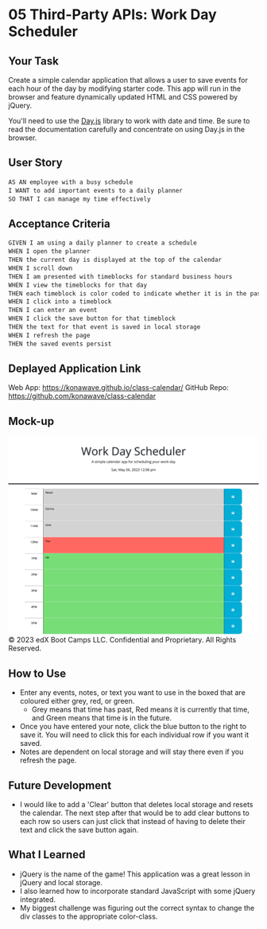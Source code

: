 # 05 Third-Party APIs: Work Day Scheduler

## Your Task

Create a simple calendar application that allows a user to save events for each hour of the day by modifying starter code. This app will run in the browser and feature dynamically updated HTML and CSS powered by jQuery.

You'll need to use the [Day.js](https://day.js.org/en/) library to work with date and time. Be sure to read the documentation carefully and concentrate on using Day.js in the browser.

## User Story

```md
AS AN employee with a busy schedule
I WANT to add important events to a daily planner
SO THAT I can manage my time effectively
```

## Acceptance Criteria

```md
GIVEN I am using a daily planner to create a schedule
WHEN I open the planner
THEN the current day is displayed at the top of the calendar
WHEN I scroll down
THEN I am presented with timeblocks for standard business hours
WHEN I view the timeblocks for that day
THEN each timeblock is color coded to indicate whether it is in the past, present, or future
WHEN I click into a timeblock
THEN I can enter an event
WHEN I click the save button for that timeblock
THEN the text for that event is saved in local storage
WHEN I refresh the page
THEN the saved events persist
```
## Deplayed Application Link
Web App: https://konawave.github.io/class-calendar/
GitHub Repo: https://github.com/konawave/class-calendar

## Mock-up
![Image of schedule mock-up](./02-Challenge/Assets/calendar-mock.jpg)
© 2023 edX Boot Camps LLC. Confidential and Proprietary. All Rights Reserved.

## How to Use

* Enter any events, notes, or text you want to use in the boxed that are coloured either grey, red, or green.
  * Grey means that time has past, Red means it is currently that time, and Green means that time is in the future.
* Once you have entered your note, click the blue button to the right to save it. You will need to click this for each individual row if you want it saved. 
* Notes are dependent on local storage and will stay there even if you refresh the page.

## Future Development

* I would like to add a 'Clear' button that deletes local storage and resets the calendar. The next step after that would be to add clear buttons to each row so users can just click that instead of having to delete their text and click the save button again. 

## What I Learned

* jQuery is the name of the game! This application was a great lesson in jQuery and local storage. 
* I also learned how to incorporate standard JavaScript with some jQuery integrated. 
* My biggest challenge was figuring out the correct syntax to change the div classes to the appropriate color-class. 



